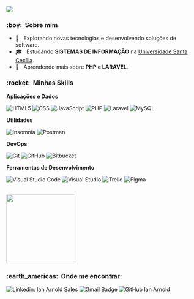 ![](https://komarev.com/ghpvc/?username=ianarnold&color=006bed)

<h3> :boy: &nbsp;Sobre mim </h3>

- 🤔 &nbsp; Explorando novas tecnologias e desenvolvendo soluções de software.
- 🎓 &nbsp; Estudando **SISTEMAS DE INFORMAÇÃO** na <a href="https://www.unisanta.br">Universidade Santa Cecília</a>.
- 🌱 &nbsp; Aprendendo mais sobre **PHP e LARAVEL**.

<h3> :rocket: &nbsp;Minhas Skills </h3>

**Aplicações e Dados**

  ![HTML5](https://img.shields.io/badge/-HTML5-333333?style=flat&logo=HTML5)
  ![CSS](https://img.shields.io/badge/-CSS-333333?style=flat&logo=CSS3&logoColor=1572B6)
  ![JavaScript](https://img.shields.io/badge/-JavaScript-333333?style=flat&logo=javascript)
  ![PHP](https://img.shields.io/badge/-php-333333?style=flat&logo=php)
  ![Laravel](https://img.shields.io/badge/-LARAVEL-333333?style=flat&logo=laravel)
  ![MySQL](https://img.shields.io/badge/-MySQL-333333?style=flat&logo=mysql)

**Utilidades**

  ![Insomnia](https://img.shields.io/badge/-Insomnia-333333?style=flat&logo=insomnia)
  ![Postman](https://img.shields.io/badge/-Postman-333333?style=flat&logo=postman)

**DevOps**

  ![Git](https://img.shields.io/badge/-Git-333333?style=flat&logo=git)
  ![GitHub](https://img.shields.io/badge/-GitHub-333333?style=flat&logo=github)
  ![Bitbucket](https://img.shields.io/badge/-Bitbucket-333333?style=flat&logo=bitbucket)

**Ferramentas de Desenvolvimento**

  ![Visual Studio Code](https://img.shields.io/badge/-Visual%20Studio%20Code-333333?style=flat&logo=visual-studio-code&logoColor=007ACC)
  ![Visual Studio](https://img.shields.io/badge/-Visual%20Studio-333333?style=flat&logo=visual-studio&logoColor=007ACC)
  ![Trello](https://img.shields.io/badge/-Trello-333333?style=flat&logo=trello&logoColor=007ACC)
  ![Figma](https://img.shields.io/badge/-Figma-333333?style=flat&logo=figma&logoColor=007ACC)

<br/>

<a href="https://github.com/ianarnold">
  <img height="180em" src="https://github-readme-stats.vercel.app/api?username=ianarnold&theme=dracula&show_icons=true" />
</a>

<br/>

<h3> :earth_americas: &nbsp;Onde me encontrar: </h3> 

[![Linkedin: Ian Arnold Sales](https://img.shields.io/badge/--blue?style=flat-square&logo=Linkedin&logoColor=white&link=LINK-DO-SEU-LINKEDIN)](https://www.linkedin.com/in/ian-arnold-sales-369a001b1/)
[![Gmail Badge](https://img.shields.io/badge/--006bed?style=flat-square&logo=Gmail&logoColor=white&link=mailto:SEU-EMAIL)](mailto:arnoldian2003@gmail.com)
[![GitHub Ian Arnold]( https://img.shields.io/github/followers/ianarnold?label=follow&style=social)](https://github.com/ianarnold)
